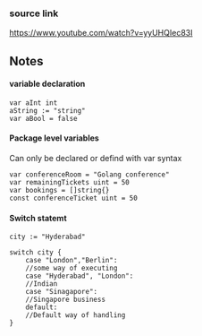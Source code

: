 ### source link 
https://www.youtube.com/watch?v=yyUHQIec83I

## Notes

#### variable declaration

```
var aInt int
aString := "string"
var aBool = false
```

#### Package level variables

Can only be declared or defind with var syntax

```
var conferenceRoom = "Golang conference"
var remainingTickets uint = 50
var bookings = []string{}
const conferenceTicket uint = 50
```
#### Switch statemt
```
city := "Hyderabad"

switch city {
    case "London","Berlin":
    //some way of executing
    case "Hyderabad", "London":
    //Indian
    case "Sinagapore":
    //Singapore business
    default:
    //Default way of handling
}
```
